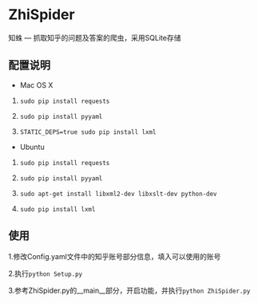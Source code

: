 ZhiSpider
=========

知蛛 — 抓取知乎的问题及答案的爬虫，采用SQLite存储

## 配置说明

  - Mac OS X
  
  1. `sudo pip install requests`

  2. `sudo pip install pyyaml`

  3. `STATIC_DEPS=true sudo pip install lxml`


  - Ubuntu
  
  1. `sudo pip install requests`

  2. `sudo pip install pyyaml`

  3. `sudo apt-get install libxml2-dev libxslt-dev python-dev`

  4. `sudo pip install lxml`


## 使用

  1.修改Config.yaml文件中的知乎账号部分信息，填入可以使用的账号

  2.执行`python Setup.py`

  3.参考ZhiSpider.py的__main__部分，开启功能，并执行`python ZhiSpider.py`
